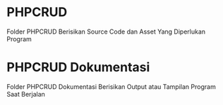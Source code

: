 # PHPCRUD
Folder PHPCRUD Berisikan Source Code dan Asset Yang Diperlukan Program

# PHPCRUD Dokumentasi
Folder PHPCRUD Dokumentasi Berisikan Output atau Tampilan Program Saat Berjalan
